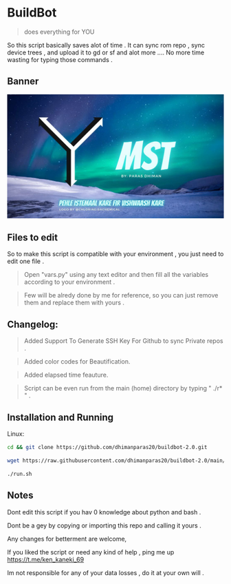 # BuildBot
> does everything for YOU

So this script basically saves alot of time . It can sync rom repo , sync device trees , and upload it to gd or sf and alot more ....
No more time wasting for typing those commands .

## Banner
<p align="center">
<img src="https://github.com/dhimanparas20/buildbot-2.0/blob/main/mst.jpg" />

## Files to edit 
So to make this script is compatible with your environment , you just need to edit one file .  
> Open "vars.py" using any text editor and then fill all the variables according to your environment .
  
> Few will be alredy done by me for reference, so you can just remove them and replace them with yours .
  
## Changelog:
> Added Support To Generate SSH Key For Github to sync Private repos .
  
> Added color codes for Beautification.  
  
> Added elapsed time feauture.
  
> Script can be even run from the main (home) directory by typing " ./r* " .

## Installation and Running 

Linux:

```sh
cd && git clone https://github.com/dhimanparas20/buildbot-2.0.git 
```

```sh
wget https://raw.githubusercontent.com/dhimanparas20/buildbot-2.0/main/run.sh && chmod +x run.sh
```

```sh
./run.sh
```

## Notes
Dont edit this script if you hav 0 knowledge about python and bash .

Dont be a gey by copying or importing this repo and calling it yours .
  
Any changes for betterment are welcome,  

If you liked the script or need any kind of help , ping me up  https://t.me/ken_kaneki_69

Im not responsible for any of your data losses , do it at your own will .
